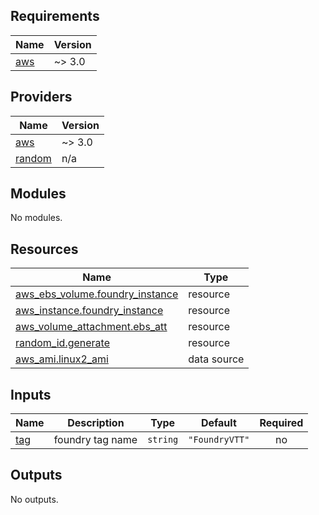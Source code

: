 ## Requirements

| Name | Version |
|------|---------|
| <a name="requirement_aws"></a> [aws](#requirement\_aws) | ~> 3.0 |

## Providers

| Name | Version |
|------|---------|
| <a name="provider_aws"></a> [aws](#provider\_aws) | ~> 3.0 |
| <a name="provider_random"></a> [random](#provider\_random) | n/a |

## Modules

No modules.

## Resources

| Name | Type |
|------|------|
| [aws_ebs_volume.foundry_instance](https://registry.terraform.io/providers/hashicorp/aws/latest/docs/resources/ebs_volume) | resource |
| [aws_instance.foundry_instance](https://registry.terraform.io/providers/hashicorp/aws/latest/docs/resources/instance) | resource |
| [aws_volume_attachment.ebs_att](https://registry.terraform.io/providers/hashicorp/aws/latest/docs/resources/volume_attachment) | resource |
| [random_id.generate](https://registry.terraform.io/providers/hashicorp/random/latest/docs/resources/id) | resource |
| [aws_ami.linux2_ami](https://registry.terraform.io/providers/hashicorp/aws/latest/docs/data-sources/ami) | data source |

## Inputs

| Name | Description | Type | Default | Required |
|------|-------------|------|---------|:--------:|
| <a name="input_tag"></a> [tag](#input\_tag) | foundry tag name | `string` | `"FoundryVTT"` | no |

## Outputs

No outputs.
